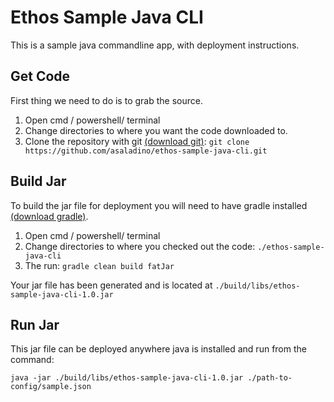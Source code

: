 # Ethos Sample Java CLI

This is a sample java commandline app, with deployment instructions.

## Get Code
First thing we need to do is to grab the source.

1. Open cmd / powershell/ terminal
2. Change directories to where you want the code downloaded to.
3. Clone the repository with git [(download git)](https://git-scm.com/downloads):
`git clone https://github.com/asaladino/ethos-sample-java-cli.git`

## Build Jar
To build the jar file for deployment you will need to have gradle installed
 [(download gradle)](https://gradle.org/install/).

1. Open cmd / powershell/ terminal
2. Change directories to where you checked out the code: `./ethos-sample-java-cli`
3. The run: `gradle clean build fatJar`

Your jar file has been generated and is located at `./build/libs/ethos-sample-java-cli-1.0.jar`

## Run Jar
This jar file can be deployed anywhere java is installed and run from the command:

```
java -jar ./build/libs/ethos-sample-java-cli-1.0.jar ./path-to-config/sample.json
```

